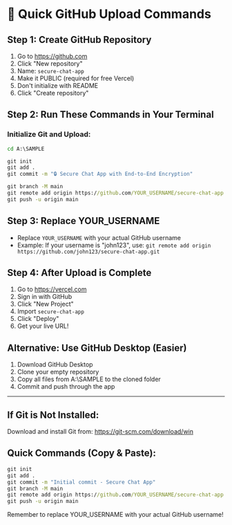 # 🚀 Quick GitHub Upload Commands

## Step 1: Create GitHub Repository
1. Go to https://github.com
2. Click "New repository"
3. Name: `secure-chat-app`
4. Make it PUBLIC (required for free Vercel)
5. Don't initialize with README
6. Click "Create repository"

## Step 2: Run These Commands in Your Terminal

### Initialize Git and Upload:
```cmd
cd A:\SAMPLE

git init
git add .
git commit -m "🔒 Secure Chat App with End-to-End Encryption"

git branch -M main
git remote add origin https://github.com/YOUR_USERNAME/secure-chat-app.git
git push -u origin main
```

## Step 3: Replace YOUR_USERNAME
- Replace `YOUR_USERNAME` with your actual GitHub username
- Example: If your username is "john123", use:
  `git remote add origin https://github.com/john123/secure-chat-app.git`

## Step 4: After Upload is Complete
1. Go to https://vercel.com
2. Sign in with GitHub
3. Click "New Project"
4. Import `secure-chat-app`
5. Click "Deploy"
6. Get your live URL!

## Alternative: Use GitHub Desktop (Easier)
1. Download GitHub Desktop
2. Clone your empty repository
3. Copy all files from A:\SAMPLE to the cloned folder
4. Commit and push through the app

---

## If Git is Not Installed:
Download and install Git from: https://git-scm.com/download/win

## Quick Commands (Copy & Paste):
```cmd
git init
git add .
git commit -m "Initial commit - Secure Chat App"
git branch -M main
git remote add origin https://github.com/YOUR_USERNAME/secure-chat-app.git
git push -u origin main
```

Remember to replace YOUR_USERNAME with your actual GitHub username!